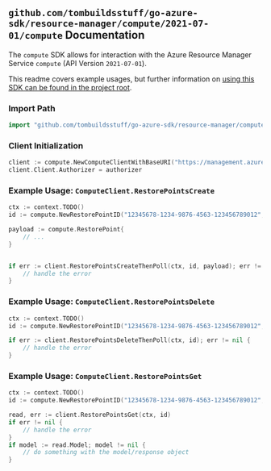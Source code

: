 
## `github.com/tombuildsstuff/go-azure-sdk/resource-manager/compute/2021-07-01/compute` Documentation

The `compute` SDK allows for interaction with the Azure Resource Manager Service `compute` (API Version `2021-07-01`).

This readme covers example usages, but further information on [using this SDK can be found in the project root](https://github.com/tombuildsstuff/go-azure-sdk/tree/main/docs).

### Import Path

```go
import "github.com/tombuildsstuff/go-azure-sdk/resource-manager/compute/2021-07-01/compute"
```


### Client Initialization

```go
client := compute.NewComputeClientWithBaseURI("https://management.azure.com")
client.Client.Authorizer = authorizer
```


### Example Usage: `ComputeClient.RestorePointsCreate`

```go
ctx := context.TODO()
id := compute.NewRestorePointID("12345678-1234-9876-4563-123456789012", "example-resource-group", "restorePointCollectionValue", "restorePointValue")

payload := compute.RestorePoint{
	// ...
}


if err := client.RestorePointsCreateThenPoll(ctx, id, payload); err != nil {
	// handle the error
}
```


### Example Usage: `ComputeClient.RestorePointsDelete`

```go
ctx := context.TODO()
id := compute.NewRestorePointID("12345678-1234-9876-4563-123456789012", "example-resource-group", "restorePointCollectionValue", "restorePointValue")

if err := client.RestorePointsDeleteThenPoll(ctx, id); err != nil {
	// handle the error
}
```


### Example Usage: `ComputeClient.RestorePointsGet`

```go
ctx := context.TODO()
id := compute.NewRestorePointID("12345678-1234-9876-4563-123456789012", "example-resource-group", "restorePointCollectionValue", "restorePointValue")

read, err := client.RestorePointsGet(ctx, id)
if err != nil {
	// handle the error
}
if model := read.Model; model != nil {
	// do something with the model/response object
}
```
